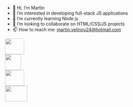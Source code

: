 - 👋 Hi, I’m Martin
- 👀 I’m interested in developing full-stack JS applications
- 🌱 I’m currently learning Node js
- 💞️ I’m looking to collaborate on HTML/CSS/JS projects
- 📫 How to reach me: martin.velinov24@hotmail.com



<div style="display: flex; flex-direction: column; ">
  <img src="https://upload.wikimedia.org/wikipedia/commons/thumb/6/61/HTML5_logo_and_wordmark.svg/512px-HTML5_logo_and_wordmark.svg.png" width="60px" height="50px" margin-right:"20px">
  <img src="https://upload.wikimedia.org/wikipedia/commons/thumb/d/d5/CSS3_logo_and_wordmark.svg/1200px-CSS3_logo_and_wordmark.svg.png" width="50px" height="50px" margin-right:"20px">
  <img src="https://upload.wikimedia.org/wikipedia/commons/thumb/9/99/Unofficial_JavaScript_logo_2.svg/2048px-Unofficial_JavaScript_logo_2.svg.png" width="60px" height="50px" margin-right:"20px">
  <img src="https://upload.wikimedia.org/wikipedia/commons/thumb/d/d9/Node.js_logo.svg/1200px-Node.js_logo.svg.png" width="70px" height="50px"  margin-right:"20px">
</div>

<!---
martinvelinov1/martinvelinov1 is a ✨ special ✨ repository because its `README.md` (this file) appears on your GitHub profile.
You can click the Preview link to take a look at your changes.
--->
